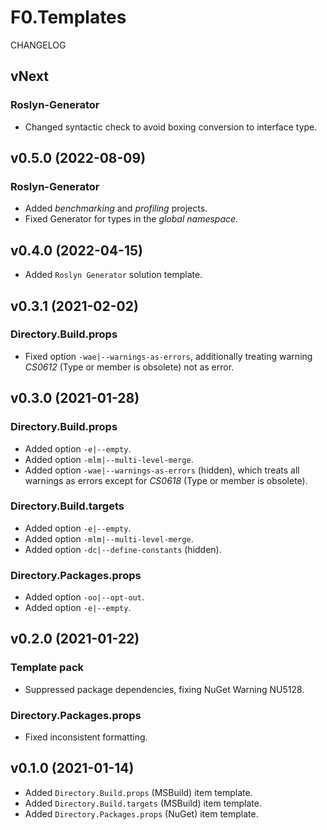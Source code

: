# F0.Templates
CHANGELOG

## vNext
### Roslyn-Generator
- Changed syntactic check to avoid boxing conversion to interface type.

## v0.5.0 (2022-08-09)
### Roslyn-Generator
- Added _benchmarking_ and _profiling_ projects.
- Fixed Generator for types in the _global namespace_.

## v0.4.0 (2022-04-15)
- Added `Roslyn Generator` solution template.

## v0.3.1 (2021-02-02)
### Directory.Build.props
- Fixed option `-wae|--warnings-as-errors`, additionally treating warning _CS0612_ (Type or member is obsolete) not as error.

## v0.3.0 (2021-01-28)
### Directory.Build.props
- Added option `-e|--empty`.
- Added option `-mlm|--multi-level-merge`.
- Added option `-wae|--warnings-as-errors` (hidden), which treats all warnings as errors except for _CS0618_ (Type or member is obsolete).

### Directory.Build.targets
- Added option `-e|--empty`.
- Added option `-mlm|--multi-level-merge`.
- Added option `-dc|--define-constants` (hidden).

### Directory.Packages.props
- Added option `-oo|--opt-out`.
- Added option `-e|--empty`.

## v0.2.0 (2021-01-22)
### Template pack
- Suppressed package dependencies, fixing NuGet Warning NU5128.

### Directory.Packages.props
- Fixed inconsistent formatting.

## v0.1.0 (2021-01-14)
- Added `Directory.Build.props` (MSBuild) item template.
- Added `Directory.Build.targets` (MSBuild) item template.
- Added `Directory.Packages.props` (NuGet) item template.
